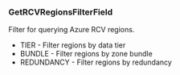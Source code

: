### GetRCVRegionsFilterField
Filter for querying Azure RCV regions.

- TIER - Filter regions by data tier
- BUNDLE - Filter regions by zone bundle
- REDUNDANCY - Filter regions by redundancy
